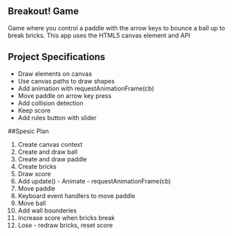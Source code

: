 ## Breakout! Game

Game where you control a paddle with the arrow keys to bounce a ball up to break bricks. This app uses the HTML5 canvas element and API

## Project Specifications

- Draw elements on canvas
- Use canvas paths to draw shapes
- Add animation with requestAnimationFrame(cb)
- Move paddle on arrow key press
- Add collision detection
- Keep score
- Add rules button with slider


##Spesic Plan
1. Create canvas context 
2. Create and draw ball 
3. Create and draw paddle 
4. Create bricks 
5. Draw score 
6. Add update() - Animate - requestAnimationFrame(cb) 
7. Move paddle 
8. Keyboard event handlers to move paddle 
9. Move ball 
10. Add wall bounderies 
11. Increase score when bricks break
12. Lose - redraw bricks, reset score